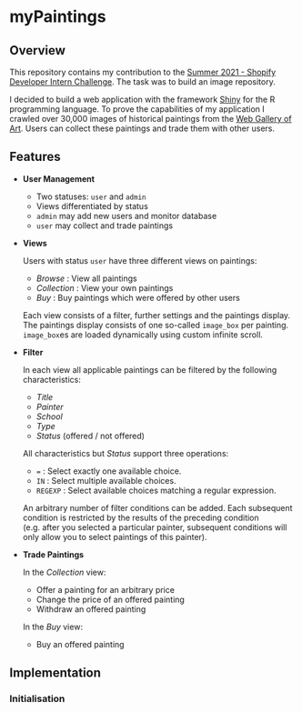 myPaintings
================

## Overview

This repository contains my contribution to the [Summer 2021 - Shopify
Developer Intern
Challenge](https://docs.google.com/document/d/1ZKRywXQLZWOqVOHC4JkF3LqdpO3Llpfk_CkZPR8bjak/edit).
The task was to build an image repository.

I decided to build a web application with the framework
[Shiny](https://shiny.rstudio.com/) for the R programming language. To
prove the capabilities of my application I crawled over 30,000 images of
historical paintings from the [Web Gallery of Art](https://www.wga.hu/).
Users can collect these paintings and trade them with other users.

## Features

  - **User Management**
    
      - Two statuses: `user` and `admin`
      - Views differentiated by status
      - `admin` may add new users and monitor database
      - `user` may collect and trade paintings

  - **Views**
    
    Users with status `user` have three different views on paintings:
    
      - *Browse* : View all paintings
      - *Collection* : View your own paintings
      - *Buy* : Buy paintings which were offered by other users
    
    Each view consists of a filter, further settings and the paintings
    display. The paintings display consists of one so-called `image_box`
    per painting. `image_box`es are loaded dynamically using custom
    infinite scroll.

  - **Filter**
    
    In each view all applicable paintings can be filtered by the
    following characteristics:
    
      - *Title*
      - *Painter*
      - *School*
      - *Type*
      - *Status* (offered / not offered)
    
    All characteristics but *Status* support three operations:
    
      - `=` : Select exactly one available choice.
      - `IN` : Select multiple available choices.
      - `REGEXP` : Select available choices matching a regular
        expression.
    
    An arbitrary number of filter conditions can be added. Each
    subsequent condition is restricted by the results of the preceding
    condition (e.g. after you selected a particular painter, subsequent
    conditions will only allow you to select paintings of this painter).

  - **Trade Paintings**
    
    In the *Collection* view:
    
      - Offer a painting for an arbitrary price
      - Change the price of an offered painting
      - Withdraw an offered painting
    
    In the *Buy* view:
    
      - Buy an offered painting

## Implementation

### Initialisation
